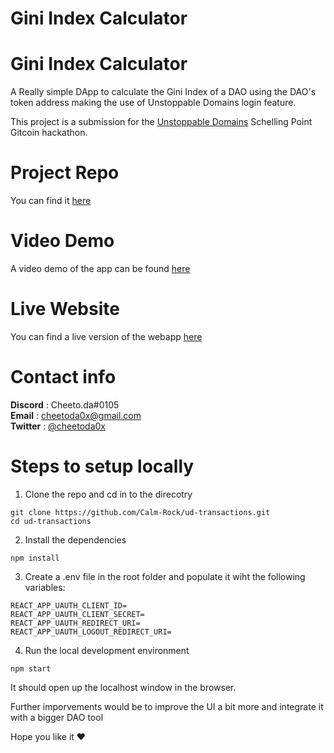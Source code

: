 
# Gini Index Calculator

# Gini Index Calculator
A Really simple DApp to calculate the Gini Index of a DAO using the DAO's token address making the use of Unstoppable Domains login feature.

This project is a submission for the [Unstoppable Domains](https://gitcoin.co/issue/unstoppabledomains/gitcoin-bounties/4/100027487) Schelling Point Gitcoin hackathon.

# Project Repo
You can find it [here](https://github.com/Calm-Rock/ud-gini-index)

# Video Demo
A video demo of the app can be found [here](https://youtu.be/9fYWNNhJKRU)

# Live Website
You can find a live version of the webapp [here](https://ud-gini-index.vercel.app/)

# Contact info
**Discord** : Cheeto.da#0105 <br>
**Email** : cheetoda0x@gmail.com <br>
**Twitter** : [@cheetoda0x](https://twitter.com/cheetoda0x) <br>

# Steps to setup locally

1. Clone the repo and cd in to the direcotry
``` 
git clone https://github.com/Calm-Rock/ud-transactions.git
cd ud-transactions
```
2. Install the dependencies
``` 
npm install

```
3. Create a .env file in the root folder and populate it wiht the following variables:
```
REACT_APP_UAUTH_CLIENT_ID=
REACT_APP_UAUTH_CLIENT_SECRET=
REACT_APP_UAUTH_REDIRECT_URI=
REACT_APP_UAUTH_LOGOUT_REDIRECT_URI=
```
4. Run the local development environment
```
npm start
```
It should open up the localhost window in the browser.

Further imporvements would be to improve the UI a bit more and integrate it with a bigger DAO tool

Hope you like it ❤️
